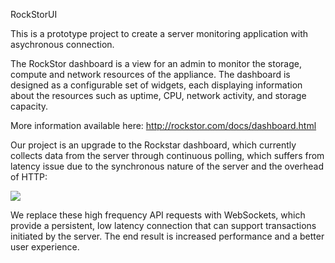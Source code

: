 RockStorUI

This is a prototype project to create a server monitoring application with asychronous connection. 

The RockStor dashboard is a view for an admin to monitor the storage, compute and network resources of the appliance. The dashboard is designed as a configurable set of widgets, each displaying information about the resources such as uptime, CPU, network activity, and storage capacity. 

More information available here:
http://rockstor.com/docs/dashboard.html

Our project is an upgrade to the Rockstar dashboard, which currently collects data from the server through continuous polling, which suffers from latency issue due to the synchronous nature of the server and the overhead of HTTP:

![](https://cloud.githubusercontent.com/assets/8097623/6320700/1ce4ac1c-ba9a-11e4-89e8-d50b339c5730.jpg)

We replace these high frequency API requests with WebSockets, which provide a persistent, low latency connection that can support transactions initiated by the server. The end result is increased performance and a better user experience.
